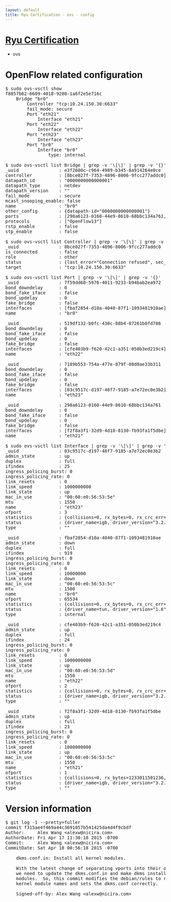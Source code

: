 ```yaml
---
layout: default
title: Ryu Certification - ovs - config
---
```

# [Ryu Certification](http://osrg.github.io/ryu/certification.html)
* ovs 

# OpenFlow related configuration
<pre>
$ sudo ovs-vsctl show
f8857b62-6609-4018-9208-1a6f2e5e716c
    Bridge "br0"
        Controller "tcp:10.24.150.30:6633"
        fail_mode: secure
        Port "eth21"
            Interface "eth21"
        Port "eth22"
            Interface "eth22"
        Port "eth23"
            Interface "eth23"
        Port "br0"
            Interface "br0"
                type: internal

$ sudo ovs-vsctl list Bridge | grep -v '\[\]' | grep -v '{}'
_uuid               : e3f2600c-c964-4989-b345-8a914264e0ce
controller          : [8bce027f-7353-4896-8006-9fcc277addc0]
datapath_id         : "0000000000000001"
datapath_type       : netdev
datapath_version    : "<built-in>"
fail_mode           : secure
mcast_snooping_enable: false
name                : "br0"
other_config        : {datapath-id="0000000000000001"}
ports               : [298a6123-0160-44e9-8610-68bbc134a761, 519df132-b0fc-430c-88b4-07261b0fd786, 7189b553-754a-477e-879f-08d0ae33b311, 7f59dd68-5976-4011-9233-b94bab2ea972]
protocols           : ["OpenFlow13"]
rstp_enable         : false
stp_enable          : false

$ sudo ovs-vsctl list Controller | grep -v '\[\]' | grep -v '{}'
_uuid               : 8bce027f-7353-4896-8006-9fcc277addc0
is_connected        : false
role                : other
status              : {last_error="Connection refused", sec_since_connect="657", sec_since_disconnect="0", state=BACKOFF}
target              : "tcp:10.24.150.30:6633"

$ sudo ovs-vsctl list Port | grep -v '\[\]' | grep -v '{}'
_uuid               : 7f59dd68-5976-4011-9233-b94bab2ea972
bond_downdelay      : 0
bond_fake_iface     : false
bond_updelay        : 0
fake_bridge         : false
interfaces          : [fbaf2854-d10a-4040-87f1-1093481910ae]
name                : "br0"

_uuid               : 519df132-b0fc-430c-88b4-07261b0fd786
bond_downdelay      : 0
bond_fake_iface     : false
bond_updelay        : 0
fake_bridge         : false
interfaces          : [cfe403b9-f620-42c1-a351-050b3ed219c4]
name                : "eth22"

_uuid               : 7189b553-754a-477e-879f-08d0ae33b311
bond_downdelay      : 0
bond_fake_iface     : false
bond_updelay        : 0
fake_bridge         : false
interfaces          : [03c9517c-d197-48f7-9185-a7e72ec0e3b2]
name                : "eth23"

_uuid               : 298a6123-0160-44e9-8610-68bbc134a761
bond_downdelay      : 0
bond_fake_iface     : false
bond_updelay        : 0
fake_bridge         : false
interfaces          : [f2f8a3f1-32d9-4d18-8130-fb93fa1f5dbe]
name                : "eth21"

$ sudo ovs-vsctl list Interface | grep -v '\[\]' | grep -v '{}'
_uuid               : 03c9517c-d197-48f7-9185-a7e72ec0e3b2
admin_state         : up
duplex              : full
ifindex             : 25
ingress_policing_burst: 0
ingress_policing_rate: 0
link_resets         : 0
link_speed          : 1000000000
link_state          : up
mac_in_use          : "00:60:e0:56:53:5e"
mtu                 : 1550
name                : "eth23"
ofport              : 3
statistics          : {collisions=0, rx_bytes=0, rx_crc_err=0, rx_dropped=0, rx_errors=0, rx_frame_err=0, rx_over_err=0, rx_packets=0, tx_bytes=41984853000, tx_dropped=0, tx_errors=0, tx_packets=27989902}
status              : {driver_name=igb, driver_version="3.2.10-k", firmware_version="2.10-9"}
type                : ""

_uuid               : fbaf2854-d10a-4040-87f1-1093481910ae
admin_state         : down
duplex              : full
ifindex             : 919
ingress_policing_burst: 0
ingress_policing_rate: 0
link_resets         : 0
link_speed          : 10000000
link_state          : down
mac_in_use          : "00:60:e0:56:53:5c"
mtu                 : 1500
name                : "br0"
ofport              : 65534
statistics          : {collisions=0, rx_bytes=0, rx_crc_err=0, rx_dropped=0, rx_errors=0, rx_frame_err=0, rx_over_err=0, rx_packets=0, tx_bytes=0, tx_dropped=0, tx_errors=0, tx_packets=0}
status              : {driver_name=tun, driver_version="1.6", firmware_version="N/A"}
type                : internal

_uuid               : cfe403b9-f620-42c1-a351-050b3ed219c4
admin_state         : up
duplex              : full
ifindex             : 24
ingress_policing_burst: 0
ingress_policing_rate: 0
link_resets         : 0
link_speed          : 1000000000
link_state          : up
mac_in_use          : "00:60:e0:56:53:5d"
mtu                 : 1550
name                : "eth22"
ofport              : 2
statistics          : {collisions=0, rx_bytes=0, rx_crc_err=0, rx_dropped=0, rx_errors=0, rx_frame_err=0, rx_over_err=0, rx_packets=0, tx_bytes=630784584622, tx_dropped=0, tx_errors=0, tx_packets=420690551}
status              : {driver_name=igb, driver_version="3.2.10-k", firmware_version="2.10-9"}
type                : ""

_uuid               : f2f8a3f1-32d9-4d18-8130-fb93fa1f5dbe
admin_state         : up
duplex              : full
ifindex             : 23
ingress_policing_burst: 0
ingress_policing_rate: 0
link_resets         : 0
link_speed          : 1000000000
link_state          : up
mac_in_use          : "00:60:e0:56:53:5c"
mtu                 : 1550
name                : "eth21"
ofport              : 1
statistics          : {collisions=0, rx_bytes=1233011501236, rx_crc_err=0, rx_dropped=0, rx_errors=0, rx_frame_err=0, rx_over_err=0, rx_packets=822387686, tx_bytes=0, tx_dropped=0, tx_errors=0, tx_packets=0}
status              : {driver_name=igb, driver_version="3.2.10-k", firmware_version="2.10-9"}
type                : ""
</pre>

# Version information
<pre>
$ git log -1 --pretty=fuller
commit f315ae4f469a44c3691057b541425da4d4f9cbdf
Author:     Alex Wang &lt;alexw@nicira.com&gt;
AuthorDate: Fri Apr 17 11:30:18 2015 -0700
Commit:     Alex Wang &lt;alexw@nicira.com&gt;
CommitDate: Sat Apr 18 00:56:18 2015 -0700

    dkms.conf.in: Install all kernel modules.
    
    With the latest change of separating vports into their own modules,
    we need to update the dkms.conf.in and make dkms install all vport
    modules.  So, this commit modifies the debian/rules to read all
    kernel module names and sets the dkms.conf correctly.
    
    Signed-off-by: Alex Wang &lt;alexw@nicira.com&gt;
</pre>
